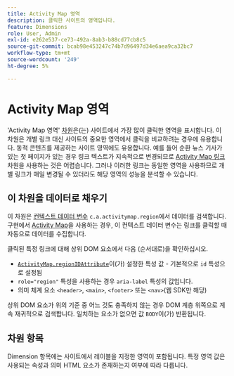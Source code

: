 ```yaml
---
title: Activity Map 영역
description: 클릭한 사이트의 영역입니다.
feature: Dimensions
role: User, Admin
exl-id: e262e537-ce73-492a-8ab3-b88cd77cb8c5
source-git-commit: bcab98e453247c74b7d96497d34e6aea9ca32bc7
workflow-type: tm+mt
source-wordcount: '249'
ht-degree: 5%

---
```


# Activity Map 영역

&#39;Activity Map 영역&#39; [차원](overview.md)은(는) 사이트에서 가장 많이 클릭한 영역을 표시합니다. 이 차원은 개별 링크 대신 사이트의 중요한 영역에서 클릭을 비교하려는 경우에 유용합니다. 동적 콘텐츠를 제공하는 사이트 영역에도 유용합니다. 예를 들어 순환 뉴스 기사가 있는 첫 페이지가 있는 경우 링크 텍스트가 지속적으로 변경되므로 [Activity Map 링크](activity-map-link.md) 차원을 사용하는 것은 어렵습니다. 그러나 이러한 링크는 동일한 영역을 사용하므로 개별 링크가 매일 변경될 수 있더라도 해당 영역의 성능을 분석할 수 있습니다.

## 이 차원을 데이터로 채우기

이 차원은 [컨텍스트 데이터 변수](/help/implement/vars/page-vars/contextdata.md) `c.a.activitymap.region`에서 데이터를 검색합니다. 구현에서 [Activity Map](/help/analyze/activity-map/overview.md)을 사용하는 경우, 이 컨텍스트 데이터 변수는 링크를 클릭할 때 자동으로 데이터를 수집합니다.

클릭된 특정 링크에 대해 상위 DOM 요소에서 다음 (순서대로)을 확인하십시오.

* [`ActivityMap.regionIDAttribute`](/help/implement/vars/config-vars/activitymap-regionidattribute.md)이(가) 설정한 특성 값 - 기본적으로 `id` 특성으로 설정됨
* `role="region"` 특성을 사용하는 경우 `aria-label` 특성의 값입니다.
* 의미 체계 요소 `<header>`, `<main>`, `<footer>` 또는 `<nav>`(웹 SDK만 해당)

상위 DOM 요소가 위의 기준 중 어느 것도 충족하지 않는 경우 DOM 계층 위쪽으로 계속 재귀적으로 검색합니다. 일치하는 요소가 없으면 값 `BODY`이(가) 반환됩니다.

## 차원 항목

Dimension 항목에는 사이트에서 레이블을 지정한 영역이 포함됩니다. 특정 영역 값은 사용되는 속성과 의미 HTML 요소가 존재하는지 여부에 따라 다릅니다.
